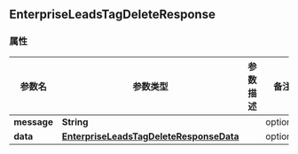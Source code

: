 <a name="EnterpriseLeadsTagDeleteResponse"></a>
## EnterpriseLeadsTagDeleteResponse
### 属性
参数名 | 参数类型 | 参数描述 | 备注
------------ | ------------- | ------------- | -------------
**message** | **String** |  |  optional
**data** | [**EnterpriseLeadsTagDeleteResponseData**](#EnterpriseLeadsTagDeleteResponseData) |  |  optional


<markdown src="./EnterpriseLeadsTagDeleteResponseData.md"/>
